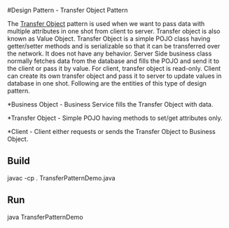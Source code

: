 #Design Pattern - Transfer Object Pattern

The [Transfer Object](http://www.tutorialspoint.com/design_pattern/transfer_object_pattern.htm) pattern is used when we want to pass data with multiple attributes in one shot from client to server. Transfer object is also known as Value Object. Transfer Object is a simple POJO class having getter/setter methods and is serializable so that it can be transferred over the network. It does not have any behavior. Server Side business class normally fetches data from the database and fills the POJO and send it to the client or pass it by value. For client, transfer object is read-only. Client can create its own transfer object and pass it to server to update values in database in one shot. Following are the entities of this type of design pattern.

*Business Object - Business Service fills the Transfer Object with data.

*Transfer Object - Simple POJO having methods to set/get attributes only.

*Client - Client either requests or sends the Transfer Object to Business Object.


## Build

javac -cp . TransferPatternDemo.java

## Run

java TransferPatternDemo